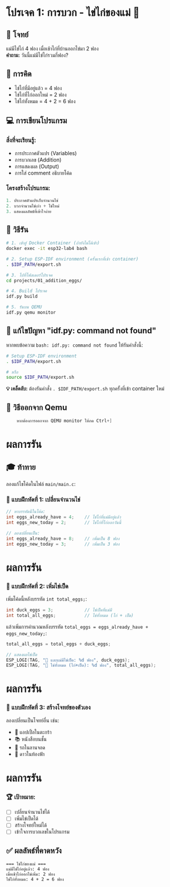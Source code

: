 # โปรเจค 1: การบวก - ไข่ไก่ของแม่ 🥚

## 🎯 โจทย์
แม่มีไข่ไก่ 4 ฟอง เมื่อเช้าไก่ที่บ้านออกไข่มา 2 ฟอง  
**คำถาม:** วันนี้แม่มีไข่ไก่รวมกี่ฟอง?

## 🧮 การคิด
- ไข่ไก่ที่มีอยู่แล้ว = 4 ฟอง
- ไข่ไก่ที่ไก่ออกใหม่ = 2 ฟอง
- ไข่ไก่ทั้งหมด = 4 + 2 = 6 ฟอง

## 💻 การเขียนโปรแกรม

### สิ่งที่จะเรียนรู้:
- การประกาศตัวแปร (Variables)
- การบวกเลข (Addition)
- การแสดงผล (Output)
- การใส่ comment อธิบายโค้ด

### โครงสร้างโปรแกรม:
```c
1. ประกาศตัวแปรเก็บจำนวนไข่
2. บวกจำนวนไข่เก่า + ไข่ใหม่
3. แสดงผลลัพธ์ที่เข้าใจง่าย
```

## 🚀 วิธีรัน

```bash
# 1. เข้าสู่ Docker Container (ถ้ายังไม่ได้เข้า)
docker exec -it esp32-lab4 bash

# 2. Setup ESP-IDF environment (ครั้งแรกที่เข้า container)
. $IDF_PATH/export.sh

# 3. ไปที่โฟลเดอร์โปรเจค
cd projects/01_addition_eggs/

# 4. Build โปรเจค
idf.py build

# 5. รันบน QEMU
idf.py qemu monitor
```

## 🔧 แก้ไขปัญหา "idf.py: command not found"

หากพบข้อความ `bash: idf.py: command not found` ให้รันคำสั่งนี้:

```bash
# Setup ESP-IDF environment
. $IDF_PATH/export.sh

# หรือ
source $IDF_PATH/export.sh
```

**💡 เคล็ดลับ:** ต้องรันคำสั่ง `. $IDF_PATH/export.sh` ทุกครั้งที่เข้า container ใหม่

## 🚪 วิธีออกจาก Qemu
``` c
    หากต้องการออกจาก QEMU monitor ให้กด Ctrl+]
``` 
# ผลการรัน



## 🎓 ท้าทาย

ลองแก้ไขโค้ดในไฟล์ `main/main.c`:

### 📝 แบบฝึกหัดที่ 1: เปลี่ยนจำนวนไข่
```c
// หาบรรทัดนี้ในโค้ด:
int eggs_already_have = 4;    // ไข่ไก่ที่แม่มีอยู่แล้ว
int eggs_new_today = 2;       // ไข่ไก่ที่ไก่ออกวันนี้

// ลองเปลี่ยนเป็น:
int eggs_already_have = 8;    // เพิ่มเป็น 8 ฟอง
int eggs_new_today = 3;       // เพิ่มเป็น 3 ฟอง
```
# ผลการรัน

### 📝 แบบฝึกหัดที่ 2: เพิ่มไข่เป็ด
เพิ่มโค้ดนี้หลังบรรทัด `int total_eggs;`:
```c
int duck_eggs = 3;            // ไข่เป็ดที่แม่มี
int total_all_eggs;           // ไข่ทั้งหมด (ไก่ + เป็ด)
```

แล้วเพิ่มการคำนวณหลังบรรทัด `total_eggs = eggs_already_have + eggs_new_today;`:
```c
total_all_eggs = total_eggs + duck_eggs;

// แสดงผลไข่เป็ด
ESP_LOGI(TAG, "🦆 และแม่มีไข่เป็ด: %d ฟอง", duck_eggs);
ESP_LOGI(TAG, "🥚 ไข่ทั้งหมด (ไก่+เป็ด): %d ฟอง", total_all_eggs);
```
# ผลการรัน

### 📝 แบบฝึกหัดที่ 3: สร้างโจทย์ของตัวเอง
ลองเปลี่ยนเป็นโจทย์อื่น เช่น:
- 🍎 แอปเปิ้ลในตะกร้า
- 📚 หนังสือบนชั้น  
- 🚗 รถในลานจอด
- 🌟 ดาวในท้องฟ้า
# ผลการรัน

### 🏆 เป้าหมาย:
- [ ] เปลี่ยนจำนวนไข่ได้
- [ ] เพิ่มไข่เป็ดได้  
- [ ] สร้างโจทย์ใหม่ได้
- [ ] เข้าใจการบวกเลขในโปรแกรม

## ✅ ผลลัพธ์ที่คาดหวัง

```
=== ไข่ไก่ของแม่ ===
แม่มีไข่ไก่อยู่แล้ว: 4 ฟอง
เมื่อเช้าไก่ออกไข่เพิ่ม: 2 ฟอง
ไข่ไก่ทั้งหมด: 4 + 2 = 6 ฟอง
```
